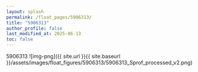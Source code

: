 ```yaml
---
layout: splash
permalink: /float_pages/5906313/
title: "5906313"
author_profile: false
last_modified_at: 2025-06-13
toc: false
---
```

 
5906313
![img-png]({{ site.url }}{{ site.baseurl }}/assets/images/float_figures/5906313/5906313_Sprof_processed_v2.png)